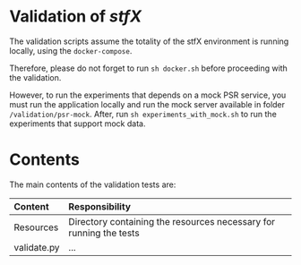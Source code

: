 # Validation of _stfX_

The validation scripts assume the totality of the stfX environment is running locally, using the `docker-compose`.

Therefore, please do not forget to run `sh docker.sh` before proceeding with the validation.

However, to run the experiments that depends on a mock PSR service, you must run the application locally and run the mock server available in folder `/validation/psr-mock`. After, run `sh experiments_with_mock.sh` to run the experiments that support mock data.

# Contents

The main contents of the validation tests are: 

| Content | Responsibility |
|:-|:-|
| Resources | Directory containing the resources necessary for running the tests | 
| validate.py | ... |